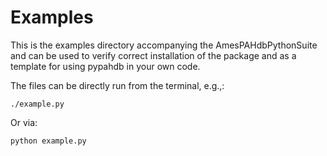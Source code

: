 # Examples

This is the examples directory accompanying the AmesPAHdbPythonSuite
and can be used to verify correct installation of the package and as a
template for using pypahdb in your own code.

The files can be directly run from the terminal, e.g.,:

```./example.py```

Or via:

```python example.py```

